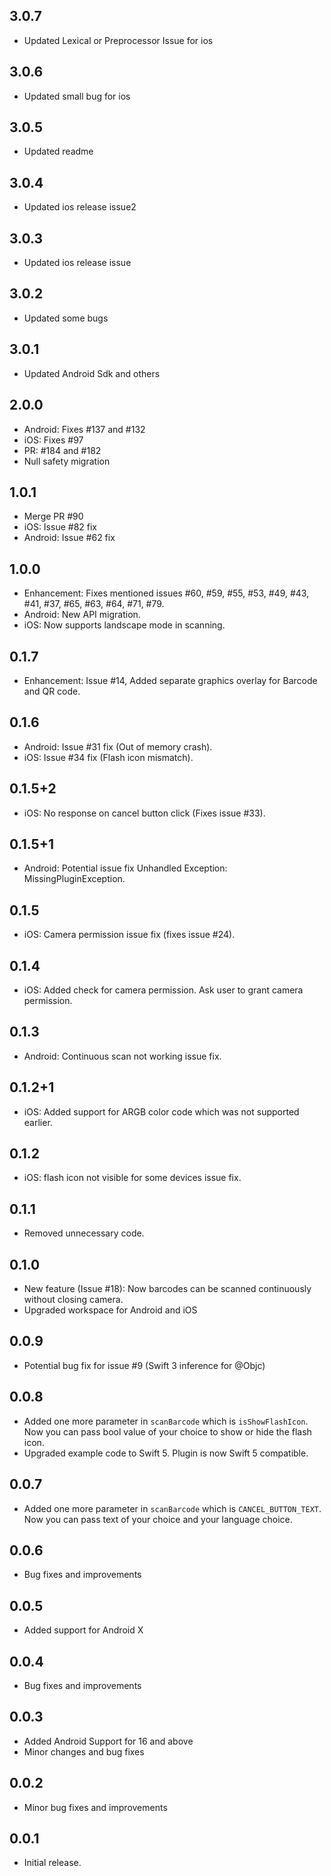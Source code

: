 ## 3.0.7

- Updated Lexical or Preprocessor Issue for ios

## 3.0.6

- Updated small bug for ios

## 3.0.5

- Updated readme

## 3.0.4

- Updated ios release issue2

## 3.0.3

- Updated ios release issue

## 3.0.2

- Updated some bugs

## 3.0.1

- Updated Android Sdk and others

## 2.0.0

- Android: Fixes #137 and #132
- iOS: Fixes #97
- PR: #184 and #182
- Null safety migration

## 1.0.1

- Merge PR #90
- iOS: Issue #82 fix
- Android: Issue #62 fix

## 1.0.0

- Enhancement: Fixes mentioned issues #60, #59, #55, #53, #49, #43, #41, #37, #65, #63, #64, #71, #79.
- Android: New API migration.
- iOS: Now supports landscape mode in scanning.

## 0.1.7

- Enhancement: Issue #14, Added separate graphics overlay for Barcode and QR code.

## 0.1.6

- Android: Issue #31 fix (Out of memory crash).
- iOS: Issue #34 fix (Flash icon mismatch).

## 0.1.5+2

- iOS: No response on cancel button click (Fixes issue #33).

## 0.1.5+1

- Android: Potential issue fix Unhandled Exception: MissingPluginException.

## 0.1.5

- iOS: Camera permission issue fix (fixes issue #24).

## 0.1.4

- iOS: Added check for camera permission. Ask user to grant camera permission.

## 0.1.3

- Android: Continuous scan not working issue fix.

## 0.1.2+1

- iOS: Added support for ARGB color code which was not supported earlier.

## 0.1.2

- iOS: flash icon not visible for some devices issue fix.

## 0.1.1

- Removed unnecessary code.

## 0.1.0

- New feature (Issue #18): Now barcodes can be scanned continuously without closing camera.
- Upgraded workspace for Android and iOS

## 0.0.9

- Potential bug fix for issue #9 (Swift 3 inference for @Objc)

## 0.0.8

- Added one more parameter in `scanBarcode` which is `isShowFlashIcon`.
  Now you can pass bool value of your choice to show or hide the flash icon.
- Upgraded example code to Swift 5. Plugin is now Swift 5 compatible.

## 0.0.7

- Added one more parameter in `scanBarcode` which is `CANCEL_BUTTON_TEXT`.
  Now you can pass text of your choice and your language choice.

## 0.0.6

- Bug fixes and improvements

## 0.0.5

- Added support for Android X

## 0.0.4

- Bug fixes and improvements

## 0.0.3

- Added Android Support for 16 and above
- Minor changes and bug fixes

## 0.0.2

- Minor bug fixes and improvements

## 0.0.1

- Initial release.
